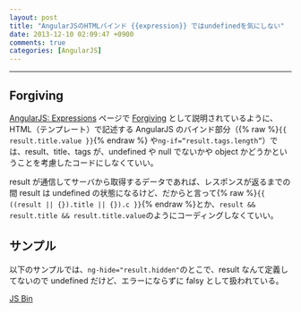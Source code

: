 ```yaml
---
layout: post
title: "AngularJSのHTMLバインド {{expression}} ではundefinedを気にしない"
date: 2013-12-10 02:09:47 +0900
comments: true
categories: [AngularJS]
---
```

---
## Forgiving

[AngularJS: Expressions](http://docs.angularjs.org/guide/expression) ページで [Forgiving](http://docs.angularjs.org/guide/expression#property-evaluation_forgiving) として説明されているように、HTML（テンプレート）で記述する AngularJS のバインド部分（{% raw %}`{{ result.title.value }}`{% endraw %} や`ng-if=“result.tags.length”`）では、result、title、tags が、undefined や null でないかや object かどうかということを考慮したコードにしなくていい。

result が通信してサーバから取得するデータであれば、レスポンスが返るまでの間 result は undefined の状態になるけど、だからと言って{% raw %}`{{ ((result || {}).title || {}).c }}`{% endraw %}とか、`result && result.title && result.title.value`のようにコーディングしなくていい。

<!-- more -->

## サンプル

以下のサンプルでは、`ng-hide="result.hidden"`のとこで、result なんて定義してないので undefined だけど、エラーにならずに falsy として扱われている。

<a class="jsbin-embed" href="http://jsbin.com/oTOMaFIJ/11/embed?html,output">JS Bin</a><script src="http://static.jsbin.com/js/embed.js"></script>